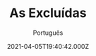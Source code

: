 ---
id: '0acbf625-767d-4c89-885f-d674fd3ae00c'
type: 'movie' # Filme, Série, Anime
title: "As Excluídas"
synopsis: ["Depois de serem vítimas de uma brincadeira humilhante pela Abelha Rainha da escola, as melhores amigas nerds, Mindy e Jodi, decidem começar uma vingança escolar reunindo todos os nerd que já foram pisados por ela. Porém no meio da guerra é que a amizade de Jodi e Mindy será provada.",
]
originalTitle: "The Outcasts"
date: '2021-04-05T19:40:42.000Z'
update: '2021-04-05T19:40:42.000Z'
releaseDate: '2017-04-14T03:00:00.000Z'
imdb:
  rating: '5.5' # 8.5
  id: '' # tt0470752
duration: '1h 35 Min'
trailer:
  urls: [
    'Qymbh7ogjDs',
  ]
tags: ['1080p']
genre: ['Comédia'] #
quality: 'WEB-DL' # BluRay, WEB-DL, HDTV, WEB-DL4K, WEB-DLe
format: 'Mkv' # MKV, MP4, TS
audio: 'Português, Inglês' # Dublado, Legendado, Dual Audio, Dub & Leg
subtitle: 'Português' # Português, inglês,
size: '4.07 GB' # 4.8 GB
audioQuality: 10
videoQuality: 10
directors: []
#  - name: 'Lana Wachowski'
#    image: ''
#  - name: 'Lilly Wachowski'
#    image: ''
cast: []
#  - name: 'Keanu Reeves'
#    image: ''
#    characterName: 'Neo'
writers: []
#  - name: ''
#    image: ''
maturityRating:
  age: '' # L , 10, 12, 14, 16, 18
  topics: [''] # Violence, Illegal drugs, Inappropriate Language, Legal Drugs, Sexual Content, Extreme Violence
###########################################
download:
  
  - url: 'magnet:?xt=urn:btih:95b7758d74b4fb5e176455a74141b87372e0074c&dn=As%20Exclu%c3%addas%202017%205.1%20(1080p-FULL)%20LAPUMiA&tr=udp%3a%2f%2ftracker.opentrackr.org%3a1337%2fannounce&tr=udp%3a%2f%2ftracker.openbittorrent.com%3a80%2fannounce&tr=udp%3a%2f%2ftracker.trackerfix.com%3a80%2fannounce&tr=udp%3a%2f%2ftracker.coppersurfer.tk%3a6969%2fannounce&tr=udp%3a%2f%2ftracker.leechers-paradise.org%3a6969%2fannounce&tr=udp%3a%2f%2feddie4.nl%3a6969%2fannounce&tr=udp%3a%2f%2fp4p.arenabg.com%3a1337%2fannounce&tr=udp%3a%2f%2fexplodie.org%3a6969%2fannounce&tr=udp%3a%2f%2fzer0day.ch%3a1337%2fannounce'
    resolution: '1080p' # 720p, 1080p, 4K,
    audio: 'Dual Áudio' # Dublado, Legendado, Dual Audio
    size: '' # 4.8 GB
    quality: '' # BluRay, WEB-DL
    format: '' # MKV
images:
  cover: '/assets/movies/as-excluidas.jpg'
  background: '/assets/movies/'
---